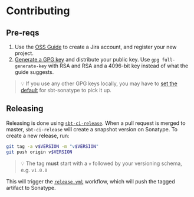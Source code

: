 # Contributing

## Pre-reqs

1. Use the [OSS Guide](https://central.sonatype.org/publish/publish-guide/) to create a Jira account, and register your new project.
2. [Generate a GPG key](https://www.scala-sbt.org/1.x/docs/Using-Sonatype.html#step+1%3A+PGP+Signatures) and distribute your public key. Use `gpg full-generate-key` with RSA and RSA and a 4096-bit key instead of what the guide suggests.

> 💡 If you use any other GPG keys locally, you may have to [set the default](https://unix.stackexchange.com/a/339083) for sbt-sonatype to pick it up.

## Releasing

Releasing is done using [`sbt-ci-release`](https://github.com/sbt/sbt-ci-release). When a pull request is merged to master, `sbt-ci-release` will create a snapshot version on Sonatype. To create a new release, run:

```bash
git tag -a v$VERSION -m "v$VERSION"
git push origin v$VERSION
```

> 💡 The tag **must** start with a `v` followed by your versioning schema, e.g. `v1.0.0`

This will trigger the [`release.yml`](./.github/workflows/release.yml) workflow, which will push the tagged artifact to Sonatype.
